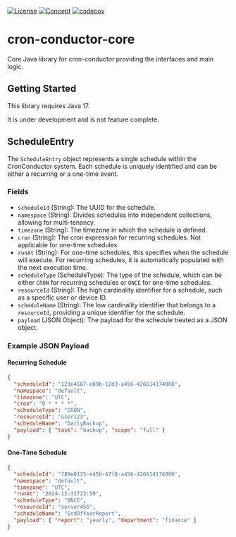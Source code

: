[![License](https://img.shields.io/badge/License-Apache%202.0-blue.svg)](https://opensource.org/licenses/Apache-2.0) [![Concept](https://img.shields.io/badge/Status-Concept-white)](https://guide.unitvectorylabs.com/bestpractices/status/#concept) [![codecov](https://codecov.io/gh/UnitVectorY-Labs/cron-conductor-core/graph/badge.svg?token=FU94BLZKXP)](https://codecov.io/gh/UnitVectorY-Labs/cron-conductor-core)

# cron-conductor-core

Core Java library for cron-conductor providing the interfaces and main logic.

## Getting Started

This library requires Java 17.

It is under development and is not feature complete.

## ScheduleEntry

The `ScheduleEntry` object represents a single schedule within the CronConductor system. Each schedule is uniquely identified and can be either a recurring or a one-time event.

### Fields

- `scheduleId` (String): The UUID for the schedule.
- `namespace` (String): Divides schedules into independent collections, allowing for multi-tenancy.
- `timezone` (String): The timezone in which the schedule is defined.
- `cron` (String): The cron expression for recurring schedules. Not applicable for one-time schedules.
- `runAt` (String): For one-time schedules, this specifies when the schedule will execute. For recurring schedules, it is automatically populated with the next execution time.
- `scheduleType` (ScheduleType): The type of the schedule, which can be either `CRON` for recurring schedules or `ONCE` for one-time schedules.
- `resourceId` (String): The high cardinality identifier for a schedule, such as a specific user or device ID.
- `scheduleName` (String): The low cardinality identifier that belongs to a `resourceId`, providing a unique identifier for the schedule.
- `payload` (JSON Object): The payload for the schedule treated as a JSON object.

### Example JSON Payload

#### Recurring Schedule

```json
{
  "scheduleId": "123e4567-e89b-12d3-a456-426614174000",
  "namespace": "default",
  "timezone": "UTC",
  "cron": "0 * * * *",
  "scheduleType": "CRON",
  "resourceId": "user123",
  "scheduleName": "DailyBackup",
  "payload": { "task": "backup", "scope": "full" }
}
```

#### One-Time Schedule

```json
{
  "scheduleId": "789e0123-e45b-67f8-a456-426614174000",
  "namespace": "default",
  "timezone": "UTC",
  "runAt": "2024-12-31T23:59",
  "scheduleType": "ONCE",
  "resourceId": "server456",
  "scheduleName": "EndOfYearReport",
  "payload": { "report": "yearly", "department": "finance" }
}
```
